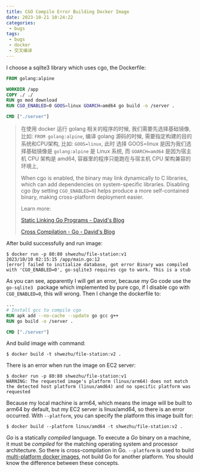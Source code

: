 ```yaml
---
title: CGO Compile Error Building Docker Image
date: 2023-10-21 10:24:22
categories:
 - bugs
tags:
 - bugs
 - docker
 - 交叉编译
---
```



I choose a sqilte3 library which uses cgo, the Dockerfile:

```dockerfile
FROM golang:alpine

WORKDIR /app
COPY ./ ./
RUN go mod download
RUN CGO_ENABLED=0 GOOS=linux GOARCH=amd64 go build -o /server .

CMD ["./server"]
```

> 在使用 docker 运行 golang 相关的程序的时候, 我们需要先选择基础镜像, 比如: `FROM golang:alpine`, 编译 golang 源码的时候, 需要指定构建的目的系统和CPU架构, 比如: `GOOS=linux`, 此时 选择 GOOS=linux 是因为我们选择基础镜像是 `golang:alpine` 是 Linux 系统, 而 `GOARCH=amd64` 是因为宿主机 CPU 架构是 amd64, 容器里的程序只能跑在与宿主机 CPU 架构兼容的环境上, 
>
> When cgo is enabled, the binary may link dynamically to C libraries, which can add dependencies on system-specific libraries. Disabling cgo (by setting `CGO_ENABLED=0`) helps produce a more self-contained binary, making cross-platform deployment easier.
>
> Learn more: 
>
> [Static Linking Go Programs - David's Blog](https://davidzhu.xyz/post/golang/advance/012-statically-linking/)
>
> [Cross Compilation - Go - David's Blog](https://davidzhu.xyz/post/golang/advance/011-cross-compilation/)

After build successfully and run image:

```shell
$ docker run -p 80:80 shwezhu/file-station:v1
2023/10/10 02:15:15 /app/main.go:12
[error] failed to initialize database, got error Binary was compiled with 'CGO_ENABLED=0', go-sqlite3 requires cgo to work. This is a stub
```

As you can see, apparently I will get an error, because my Go code use the `go-sqlite3 ` package which implemented by pure cgo, if I disable cgo with `CGO_ENABLED=0`, this will wrong. Then I change the dockerfile to:

```dockerfile
...
# Install gcc to compile cgo
RUN apk add --no-cache --update go gcc g++
RUN go build -o /server .

CMD ["./server"]
```

And build image with command:

```shell
$ docker build -t shwezhu/file-station:v2 .
```

There is an error when run the image on EC2 server:

```shell
$ docker run -p 80:80 shwezhu/file-station:v1
WARNING: The requested image's platform (linux/arm64) does not match the detected host platform (linux/amd64) and no specific platform was requested
```

Because my local machine is arm64, which means the image will be built to arm64 by default, but my EC2 server is linux/amd64, so there is an error occurred. With `--platform`, you can specify the platform this image built for:

```shell
$ docker build --platform linux/amd64 -t shwezhu/file-station:v2 .
```

*Go* is a statically *compiled* language. To execute a *Go* binary on a machine, it must be *compiled* for the matching operating system and processor architecture. So there is cross-compilation in Go. `--platform` is used to build [multi-platform docker images](https://docs.docker.com/build/building/multi-platform/), not build Go for another platform. You should know the difference between these concepts. 

